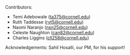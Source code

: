Contributors:

- Temi Adebowale (ta375@cornell.edu)
- Ruth Taddesse (ryt5@cornell.edu)
- Naomi Naranjo (nsn25@cornell.edu)
- Celeste Naughton (can82@cornell.edu)
- Charles Liggins (cll258@cornell.edu)

Acknowledgements: Sahil Hosalli, our PM, for his support!
